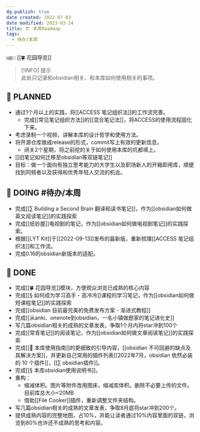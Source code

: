 ```yaml
---
dg-publish: true
date created: 2022-07-03
date modified: 2023-03-14
title: 🏗 本库Roadmap
tags:
  - 待办/本周
---
```


up:: [[🍀 花园导览]]

>[!INFO] 提示  
> 此处只记录和obsidian相关、和本库如何使用相关的事项。

## 🤔 PLANNED

- 通过1个月以上的实践，将[[ACCESS 笔记组织法]]的工作流完善。
	- 完成[[常见笔记组织方法]]的[[混合笔记法]]，将ACCESS的使用流程固化下来。
- 考虑录制一个视频，讲解本库的设计哲学和使用方法。
- 将开源仓库做成release的形式，commit写上有效的更新信息。
	- 闭关2个星期，将之前挖的关于如何使用本库的坑都填上。
- [[旧笔记如何迁移至obsidian等双链笔记]]
- 目标：做一个面向有独立思考能力的大学生以及职场新人的开箱即用库，顺便找到同频者以及获得和优秀年轻人交流的机会。

## 🏹 DOING #待办/本周

- 完成[[∑ Building a Second Brain 翻译和读书笔记]]，作为[[obsidian如何做英文阅读笔记]]的实践探索
- 完成[[纸钞屋]]电视剧的笔记，作为[[obsidian如何做电视剧笔记]]的实践探索。
- 根据[[LYT Kit]]于[[2022-09-13]]发布的最新版，重新梳理[[ACCESS 笔记组织法]]和工作流。
- 完成0.16的obsidian新版本的适配。

## 🎉 DONE

- 完成[[🍀 花园导览]]模块，方便观众浏览已成熟的核心内容
- 完成[[§ 如何成为学习高手 - 高冷冷]]课程的学习笔记，作为[[obsidian如何做短课程笔记]]的实践探索
- 完成[[obsidian 目前最完美的免费发布方案 - 渐进式教程]]
- 完成[[从anki、onenote到obsidian，一名小镇做题家的笔记进化史]]
- 写几篇obsidian相关的成熟的文章发表，争取1个月内将star冲到100个
- 完成[[常青笔记]]的阅读笔记，作为[[obsidian如何做文章阅读笔记]]的实践探索
- 完成[[🧰 本库使用指南]]的更细致的引导内容，[[obsidian 不可回避的缺点及其解决方案]]，并更新自己常用的插件列表[[2022年7月，obsidian 依然必装的 10 个插件]]，[[∑ obsidian插件]]。
- 完成[[§ 本库obsidian使用说明书]]。
- 重构：
	- 缩减体积。图片等附件改用图床，缩减库体积。删除不必要上传的文件。目前库总大小<20MB
	- 借助[[File Cooker]]插件，重新调整文件夹结构。
- 写几篇obsidian相关的成熟的文章发表，争取8月底将star冲到200个。
- 提供成熟内容的完整地图，占10%，并能让读者通过10%内容里面的双链，浏览到80%也许还不成熟的思考和内容。
